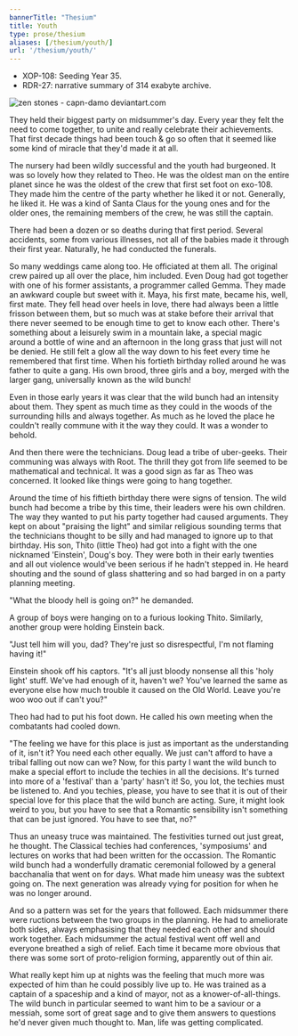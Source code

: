 ```yaml
--- 
bannerTitle: "Thesium" 
title: Youth 
type: prose/thesium
aliases: [/thesium/youth/]
url: '/thesium/youth/'
---
```


<div class="quote">


</div>

<div class="data">

- XOP-108: Seeding Year 35.  
- RDR-27: narrative summary of 314 exabyte archive.  

</div>

![zen stones - capn-damo deviantart.com](/images/thesium/zen-stones.jpg)

They held their biggest party on midsummer's day. Every year they felt the need
to come together, to unite and really celebrate their achievements. That first
decade things had been touch & go so often that it seemed like some kind of
miracle that they'd made it at all. 

The nursery had been wildly successful and the youth had burgeoned. It was so
lovely how they related to Theo. He was the oldest man on the entire planet
since he was the oldest of the crew that first set foot on exo-108. They made
him the centre of the party whether he liked it or not. Generally, he liked it.
He was a kind of Santa Claus for the young ones and for the older ones, the
remaining members of the crew, he was still the captain.

There had been a dozen or so deaths during that first period. Several accidents,
some from various illnesses, not all of the babies made it through their first
year. Naturally, he had conducted the funerals.

So many weddings came along too. He officiated at them all. The original crew
paired up all over the place, him included. Even Doug had got together with one
of his former assistants, a programmer called Gemma. They made an awkward couple
but sweet with it. Maya, his first mate, became his, well, first mate. They fell
head over heels in love, there had always been a little frisson between them,
but so much was at stake before their arrival that there never seemed to be
enough time to get to know each other. There's something about a leisurely swim
in a mountain lake, a special magic around a bottle of wine and an afternoon in
the long grass that just will not be denied. He still felt a glow all the way
down to his feet every time he remembered that first time. When his fortieth
birthday rolled around he was father to quite a gang. His own brood, three girls
and a boy, merged with the larger gang, universally known as the wild bunch! 

Even in those early years it was clear that the wild bunch had an intensity
about them. They spent as much time as they could in the woods of the
surrounding hills and always together. As much as he loved the place he couldn't
really commune with it the way they could. It was a wonder to behold.

And then there were the technicians. Doug lead a tribe of uber-geeks. Their
communing was always with Root. The thrill they got from life seemed to be
mathematical and technical. It was a good sign as far as Theo was concerned. It
looked like things were going to hang together.

Around the time of his fiftieth birthday there were signs of tension. The wild
bunch had become a tribe by this time, their leaders were his own children. The
way they wanted to put his party together had caused arguments. They kept on
about "praising the light" and similar religious sounding terms that the
technicians thought to be silly and had managed to ignore up to that birthday.
His son, Thito (little Theo) had got into a fight with the one nicknamed
'Einstein', Doug's boy. They were both in their early twenties and all out
violence would've been serious if he hadn't stepped in. He heard shouting and
the sound of glass shattering and so had barged in on a party planning meeting.

"What the bloody hell is going on?" he demanded.

A group of boys were hanging on to a furious looking Thito. Similarly, another
group were holding Einstein back.

"Just tell him will you, dad? They're just so disrespectful, I'm not flaming
having it!"

Einstein shook off his captors. "It's all just bloody nonsense all this 'holy
light' stuff. We've had enough of it, haven't we? You've learned the same as
everyone else how much trouble it caused on the Old World. Leave you're woo woo
out if can't you?"

Theo had had to put his foot down. He called his own meeting when the combatants
had cooled down.

"The feeling we have for this place is just as important as the understanding of
it, isn't it? You need each other equally. We just can't afford to have a tribal
falling out now can we? Now, for this party I want the wild bunch to make a
special effort to include the techies in all the decisions. It's turned into
more of a 'festival' than a 'party' hasn't it! So, you lot, the techies must be
listened to. And you techies, please, you have to see that it is out of their
special love for this place that the wild bunch are acting. Sure, it might look
weird to you, but you have to see that a Romantic sensibility isn't something
that can be just ignored. You have to see that, no?"

Thus an uneasy truce was maintained. The festivities turned out just great, he
thought. The Classical techies had conferences, 'symposiums' and lectures on
works that had been written for the occassion. The Romantic wild bunch had a
wonderfully dramatic ceremonial followed by a general bacchanalia that went on
for days. What made him uneasy was the subtext going on. The next generation was
already vying for position for when he was no longer around.

And so a pattern was set for the years that followed. Each midsummer there were
ructions between the two groups in the planning. He had to ameliorate both
sides, always emphasising that they needed each other and should work together.
Each midsummer the actual festival went off well and everyone breathed a sigh of
relief. Each time it became more obvious that there was some sort of
proto-religion forming, apparently out of thin air.

What really kept him up at nights was the feeling that much more was expected of
him than he could possibly live up to. He was trained as a captain of a
spaceship and a kind of mayor, not as a knower-of-all-things. The wild bunch in
particular seemed to want him to be a saviour or a messiah, some sort of great
sage and to give them answers to questions he'd never given much thought to.
Man, life was getting complicated.
